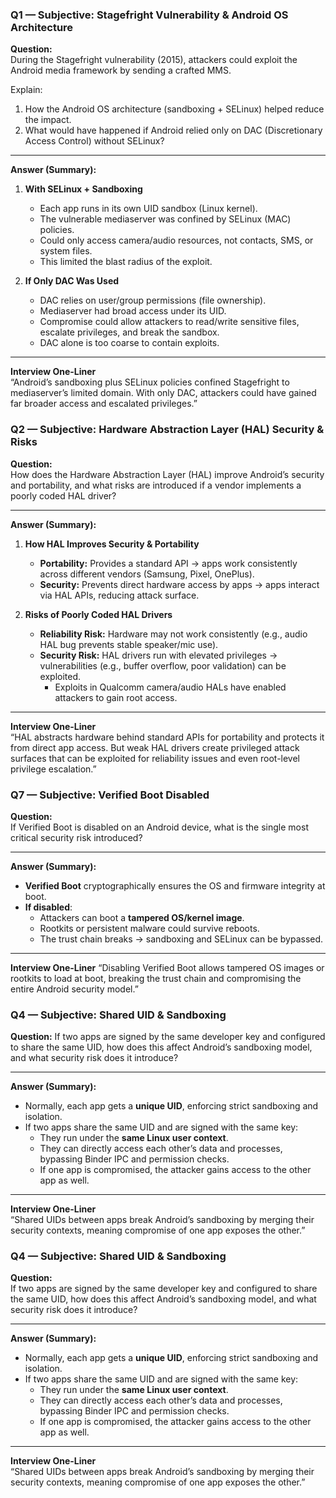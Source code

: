 ### Q1 — Subjective: Stagefright Vulnerability & Android OS Architecture

**Question:**  
During the Stagefright vulnerability (2015), attackers could exploit the Android media framework by sending a crafted MMS.  

Explain:  
1. How the Android OS architecture (sandboxing + SELinux) helped reduce the impact.  
2. What would have happened if Android relied only on DAC (Discretionary Access Control) without SELinux?

---

**Answer (Summary):**

1. **With SELinux + Sandboxing**  
   - Each app runs in its own UID sandbox (Linux kernel).  
   - The vulnerable mediaserver was confined by SELinux (MAC) policies.  
   - Could only access camera/audio resources, not contacts, SMS, or system files.  
   - This limited the blast radius of the exploit.

2. **If Only DAC Was Used**  
   - DAC relies on user/group permissions (file ownership).  
   - Mediaserver had broad access under its UID.  
   - Compromise could allow attackers to read/write sensitive files, escalate privileges, and break the sandbox.  
   - DAC alone is too coarse to contain exploits.

---

**Interview One-Liner**  
“Android’s sandboxing plus SELinux policies confined Stagefright to mediaserver’s limited domain. With only DAC, attackers could have gained far broader access and escalated privileges.”

### Q2 — Subjective: Hardware Abstraction Layer (HAL) Security & Risks

**Question:**  
How does the Hardware Abstraction Layer (HAL) improve Android’s security and portability, and what risks are introduced if a vendor implements a poorly coded HAL driver?

---

**Answer (Summary):**

1. **How HAL Improves Security & Portability**  
   - **Portability:** Provides a standard API → apps work consistently across different vendors (Samsung, Pixel, OnePlus).  
   - **Security:** Prevents direct hardware access by apps → apps interact via HAL APIs, reducing attack surface.

2. **Risks of Poorly Coded HAL Drivers**  
   - **Reliability Risk:** Hardware may not work consistently (e.g., audio HAL bug prevents stable speaker/mic use).  
   - **Security Risk:** HAL drivers run with elevated privileges → vulnerabilities (e.g., buffer overflow, poor validation) can be exploited.  
     - Exploits in Qualcomm camera/audio HALs have enabled attackers to gain root access.  

---

**Interview One-Liner**  
“HAL abstracts hardware behind standard APIs for portability and protects it from direct app access. But weak HAL drivers create privileged attack surfaces that can be exploited for reliability issues and even root-level privilege escalation.”

### Q7 — Subjective: Verified Boot Disabled

**Question:**  
If Verified Boot is disabled on an Android device, what is the single most critical security risk introduced?

---

**Answer (Summary):**  
- **Verified Boot** cryptographically ensures the OS and firmware integrity at boot.  
- **If disabled**:
  - Attackers can boot a **tampered OS/kernel image**. 
  - Rootkits or persistent malware could survive reboots.  
  - The trust chain breaks → sandboxing and SELinux can be bypassed.  

---

**Interview One-Liner**
“Disabling Verified Boot allows tampered OS images or rootkits to load at boot, breaking the trust chain and compromising the entire Android security model.”

### Q4 — Subjective: Shared UID & Sandboxing

**Question:**
If two apps are signed by the same developer key and configured to share the same UID, how does this affect Android’s sandboxing model, and what security risk does it introduce?

---

**Answer (Summary):**  
- Normally, each app gets a **unique UID**, enforcing strict sandboxing and isolation.  
- If two apps share the same UID and are signed with the same key:  
  - They run under the **same Linux user context**.  
  - They can directly access each other’s data and processes, bypassing Binder IPC and permission checks.  
  - If one app is compromised, the attacker gains access to the other app as well.  

---

**Interview One-Liner**  
“Shared UIDs between apps break Android’s sandboxing by merging their security contexts, meaning compromise of one app exposes the other.”

### Q4 — Subjective: Shared UID & Sandboxing

**Question:**  
If two apps are signed by the same developer key and configured to share the same UID, how does this affect Android’s sandboxing model, and what security risk does it introduce?

---

**Answer (Summary):**  
- Normally, each app gets a **unique UID**, enforcing strict sandboxing and isolation.  
- If two apps share the same UID and are signed with the same key:  
  - They run under the **same Linux user context**.  
  - They can directly access each other’s data and processes, bypassing Binder IPC and permission checks.  
  - If one app is compromised, the attacker gains access to the other app as well.  

---

**Interview One-Liner**  
“Shared UIDs between apps break Android’s sandboxing by merging their security contexts, meaning compromise of one app exposes the other.”